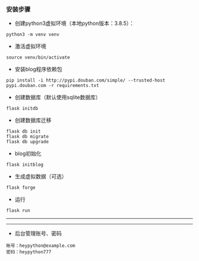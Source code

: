 ### 安装步骤

- 创建python3虚拟环境（本地python版本：3.8.5）：
```
python3 -m venv venv  
```
- 激活虚拟环境
```
source venv/bin/activate
```
- 安装blog程序依赖包
```
pip install -i http://pypi.douban.com/simple/ --trusted-host pypi.douban.com -r requirements.txt
```
- 创建数据库（默认使用sqlite数据库）

```angular2html
flask initdb
```
- 创建数据库迁移
```angular2html
flask db init
flask db migrate
flask db upgrade
```
- blog初始化
```
flask initblog
```
- 生成虚拟数据（可选）
```
flask forge
```
- 运行
```
flask run
```
---

---
- 后台管理账号、密码
```
帐号：heypython@example.com
密码：heypython777
```